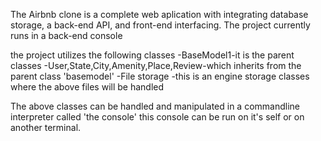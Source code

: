 The Airbnb clone is a complete web aplication with integrating database storage, a back-end API, and front-end interfacing.
The project currently runs in a back-end console

the project utilizes the following classes
-BaseModel1-it is the parent classes
-User,State,City,Amenity,Place,Review-which inherits from the parent class 'basemodel'
-File storage -this is an engine storage classes where the above files will be handled

The above classes can be handled and manipulated in a commandline interpreter called 'the console'
this console can be run on it's self or on another terminal.

